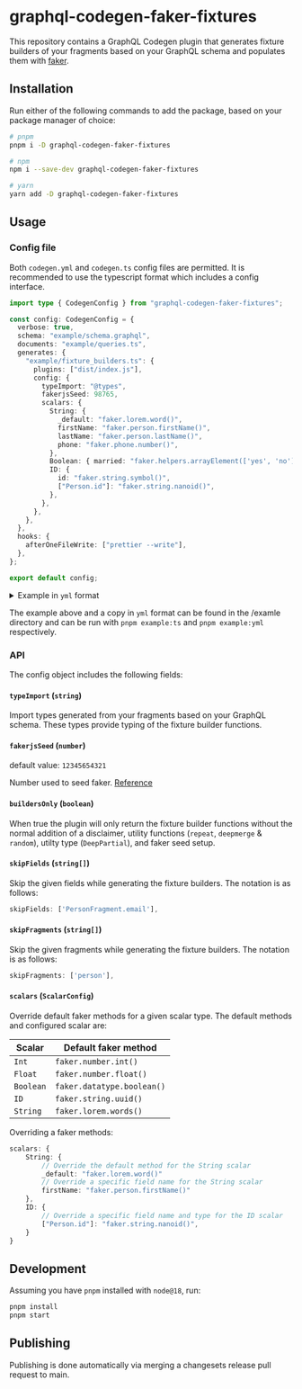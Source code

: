 # graphql-codegen-faker-fixtures

This repository contains a GraphQL Codegen plugin that generates fixture builders of your fragments based on your GraphQL schema and populates them with [faker](https://github.com/faker-js/faker).

## Installation

Run either of the following commands to add the package, based on your package manager of choice:

```sh
# pnpm
pnpm i -D graphql-codegen-faker-fixtures

# npm
npm i --save-dev graphql-codegen-faker-fixtures

# yarn
yarn add -D graphql-codegen-faker-fixtures
```

## Usage

### Config file

Both `codegen.yml` and `codegen.ts` config files are permitted. It is recommended to use the typescript format which includes a config interface.

```typescript
import type { CodegenConfig } from "graphql-codegen-faker-fixtures";

const config: CodegenConfig = {
  verbose: true,
  schema: "example/schema.graphql",
  documents: "example/queries.ts",
  generates: {
    "example/fixture_builders.ts": {
      plugins: ["dist/index.js"],
      config: {
        typeImport: "@types",
        fakerjsSeed: 98765,
        scalars: {
          String: {
            _default: "faker.lorem.word()",
            firstName: "faker.person.firstName()",
            lastName: "faker.person.lastName()",
            phone: "faker.phone.number()",
          },
          Boolean: { married: "faker.helpers.arrayElement(['yes', 'no'])" },
          ID: {
            id: "faker.string.symbol()",
            ["Person.id"]: "faker.string.nanoid()",
          },
        },
      },
    },
  },
  hooks: {
    afterOneFileWrite: ["prettier --write"],
  },
};

export default config;
```

<details>
<summary>Example in <code>yml</code> format</summary>

```yml
schema: example/schema.graphql
documents: example/queries.ts
verbose: true
generates:
  example/fixture_builders.ts:
    plugins:
      - dist/index.js
    config:
      typeImport: "@types"
      fakerjsSeed: 98765
      scalars:
        String:
          _default: faker.lorem.word()
          firstName: faker.person.firstName()
          lastName: faker.person.lastName()
          phone: faker.phone.number()
        Boolean:
          married: faker.helpers.arrayElement(['yes', 'no'])
        ID:
          id: faker.string.symbol()
          Person.id: faker.string.nanoid()
hooks:
  afterOneFileWrite:
    - prettier --write
```

</details>

The example above and a copy in `yml` format can be found in the /examle directory and can be run with `pnpm example:ts` and `pnpm example:yml` respectively.

### API

The config object includes the following fields:

#### `typeImport` (`string`)

Import types generated from your fragments based on your GraphQL schema. These types provide typing of the fixture builder functions.

#### `fakerjsSeed` (`number`)

default value: `12345654321`

Number used to seed faker.
[Reference](https://fakerjs.dev/guide/usage.html#reproducible-results)

#### `buildersOnly` (`boolean`)

When true the plugin will only return the fixture builder functions without the normal addition of a disclaimer, utility functions (`repeat`, `deepmerge` & `random`), utilty type (`DeepPartial`), and faker seed setup.

#### `skipFields` (`string[]`)

Skip the given fields while generating the fixture builders. The notation is as follows:

```typescript
skipFields: ['PersonFragment.email'],
```

#### `skipFragments` (`string[]`)

Skip the given fragments while generating the fixture builders. The notation is as follows:

```typescript
skipFragments: ['person'],
```

#### `scalars` (`ScalarConfig`)

Override default faker methods for a given scalar type. The default methods and configured scalar are:

| Scalar    | Default faker method       |
| --------- | -------------------------- |
| `Int`     | `faker.number.int()`       |
| `Float`   | `faker.number.float()`     |
| `Boolean` | `faker.datatype.boolean()` |
| `ID`      | `faker.string.uuid()`      |
| `String`  | `faker.lorem.words()`      |

Overriding a faker methods:

```typescript
scalars: {
    String: {
        // Override the default method for the String scalar
        _default: "faker.lorem.word()"
        // Override a specific field name for the String scalar
        firstName: "faker.person.firstName()"
    },
    ID: {
        // Override a specific field name and type for the ID scalar
        ["Person.id"]: "faker.string.nanoid()",
    }
}
```

## Development

Assuming you have `pnpm` installed with `node@18`, run:

```sh
pnpm install
pnpm start
```

## Publishing

Publishing is done automatically via merging a changesets release pull request to main.
